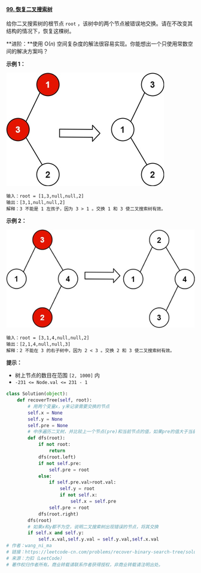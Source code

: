 #### [99. 恢复二叉搜索树](https://leetcode-cn.com/problems/recover-binary-search-tree/)

给你二叉搜索树的根节点 `root` ，该树中的两个节点被错误地交换。请在不改变其结构的情况下，恢复这棵树。

**进阶：**使用 O(*n*) 空间复杂度的解法很容易实现。你能想出一个只使用常数空间的解决方案吗？

 

**示例 1：**

![img](assets/recover1.jpg)

```
输入：root = [1,3,null,null,2]
输出：[3,1,null,null,2]
解释：3 不能是 1 左孩子，因为 3 > 1 。交换 1 和 3 使二叉搜索树有效。
```

**示例 2：**

![img](assets/recover2.jpg)

```
输入：root = [3,1,4,null,null,2]
输出：[2,1,4,null,null,3]
解释：2 不能在 3 的右子树中，因为 2 < 3 。交换 2 和 3 使二叉搜索树有效。
```

 

**提示：**

- 树上节点的数目在范围 `[2, 1000]` 内
- `-231 <= Node.val <= 231 - 1`

```python
class Solution(object):
    def recoverTree(self, root):
        # 用两个变量x，y来记录需要交换的节点
        self.x = None
        self.y = None
        self.pre = None
        # 中序遍历二叉树，并比较上一个节点(pre)和当前节点的值，如果pre的值大于当前节点值，则记录下这两个节点
        def dfs(root):
            if not root:
                return
            dfs(root.left)
            if not self.pre:
                self.pre = root
            else:
                if self.pre.val>root.val:
                    self.y = root
                    if not self.x:
                        self.x = self.pre
                self.pre = root
            dfs(root.right)
        dfs(root)
        # 如果x和y都不为空，说明二叉搜索树出现错误的节点，将其交换
        if self.x and self.y:
            self.x.val,self.y.val = self.y.val,self.x.val
# 作者：wang_ni_ma
# 链接：https://leetcode-cn.com/problems/recover-binary-search-tree/solution/san-chong-jie-fa-xiang-xi-tu-jie-99-hui-fu-er-cha-/
# 来源：力扣（LeetCode）
# 著作权归作者所有。商业转载请联系作者获得授权，非商业转载请注明出处。
```


